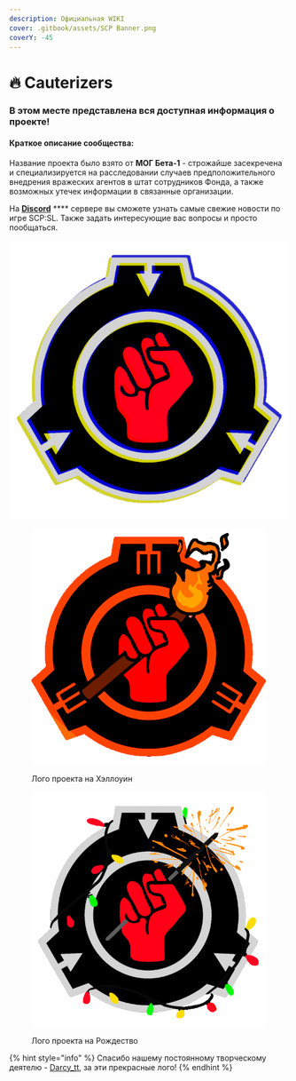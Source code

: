```yaml
---
description: Официальная WIKI
cover: .gitbook/assets/SCP Banner.png
coverY: -45
---
```


# 🔥 Cauterizers

### В этом месте представлена вся доступная информация о проекте!

#### Краткое описание сообщества:

Название проекта было взято от **МОГ Бета-1** - строжайше засекречена и специализируется на расследовании случаев предположительного внедрения вражеских агентов в штат сотрудников Фонда, а также возможных утечек информации в связанные организации.

На [**Discord**](https://discord.com/invite/376sEKP2tX) **** сервере вы сможете узнать самые свежие новости по игре SCP:SL. Также задать интересующие вас вопросы и просто пообщаться.

<div>

<img src=".gitbook/assets/Discord Logo GIF.gif" alt="Стандартное лого проекта">

 

<figure><img src=".gitbook/assets/Discord Logo Halloween GIF.gif" alt=""><figcaption><p>Лого проекта на Хэллоуин </p></figcaption></figure>

 

<figure><img src=".gitbook/assets/Discord Logo Christmas GIF.gif" alt=""><figcaption><p>Лого проекта на Рождество</p></figcaption></figure>

</div>

{% hint style="info" %}
Спасибо нашему постоянному творческому деятелю - [Darcy\_tt](https://darcytt0.tumblr.com/), за эти прекрасные лого!
{% endhint %}
